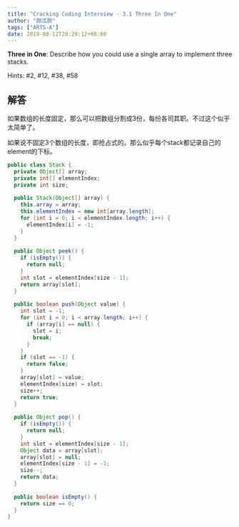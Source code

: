```yaml
---
title: "Cracking Coding Interview - 3.1 Three In One"
author: "颇忒脱"
tags: ["ARTS-A"]
date: 2019-08-12T20:29:12+08:00
---
```


<!--more-->

**Three in One**: Describe how you could use a single array to implement three stacks.

Hints: #2, #12, #38, #58

## 解答

如果数组的长度固定，那么可以把数组分割成3份，每份各司其职。不过这个似乎太简单了。

如果说不固定3个数组的长度，即抢占式的。那么似乎每个stack都记录自己的element的下标。

```java
public class Stack {
  private Object[] array;
  private int[] elementIndex;
  private int size;
  
  public Stack(Object[] array) {
    this.array = array;
    this.elementIndex = new int[array.length];
    for (int i = 0; i < elementIndex.length; i++) {
      elementIndex[i] = -1;
    }
  }
  
  public Object peek() {
    if (isEmpty()) {
      return null;
    }
    int slot = elementIndex[size - 1];
    return array[slot];
  }
  
  public boolean push(Object value) {
    int slot = -1;
    for (int i = 0; i < array.length; i++) {
      if (array[i] == null) {
        slot = i;
        break;
      }
    }
    if (slot == -1) {
      return false;
    }
    array[slot] = value;
    elementIndex[size] = slot;
    size++;
    return true;
  }
  
  public Object pop() {
    if (isEmpty()) {
      return null;
    }
    int slot = elementIndex[size - 1];
    Object data = array[slot];
    array[slot] = null;
    elementIndex[size - 1] = -1;
    size--;
    return data;
  }
  
  public boolean isEmpty() {
    return size == 0;
  }
}
```

